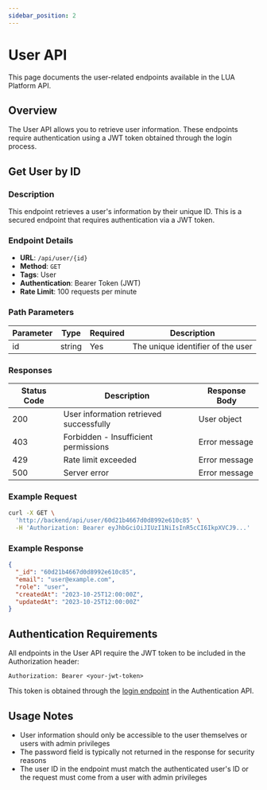 ```yaml
---
sidebar_position: 2
---
```


# User API

This page documents the user-related endpoints available in the LUA Platform API.

## Overview

The User API allows you to retrieve user information. These endpoints require authentication using a JWT token obtained through the login process.

## Get User by ID

### Description

This endpoint retrieves a user's information by their unique ID. This is a secured endpoint that requires authentication via a JWT token.

### Endpoint Details

- **URL**: `/api/user/{id}`
- **Method**: `GET`
- **Tags**: User
- **Authentication**: Bearer Token (JWT)
- **Rate Limit**: 100 requests per minute

### Path Parameters

| Parameter | Type | Required | Description |
|-----------|------|----------|-------------|
| id | string | Yes | The unique identifier of the user |

### Responses

| Status Code | Description | Response Body |
|-------------|-------------|--------------|
| 200 | User information retrieved successfully | User object |
| 403 | Forbidden - Insufficient permissions | Error message |
| 429 | Rate limit exceeded | Error message |
| 500 | Server error | Error message |

### Example Request

```bash
curl -X GET \
  'http://backend/api/user/60d21b4667d0d8992e610c85' \
  -H 'Authorization: Bearer eyJhbGciOiJIUzI1NiIsInR5cCI6IkpXVCJ9...'
```

### Example Response

```json
{
  "_id": "60d21b4667d0d8992e610c85",
  "email": "user@example.com",
  "role": "user",
  "createdAt": "2023-10-25T12:00:00Z",
  "updatedAt": "2023-10-25T12:00:00Z"
}
```

## Authentication Requirements

All endpoints in the User API require the JWT token to be included in the Authorization header:

```
Authorization: Bearer <your-jwt-token>
```

This token is obtained through the [login endpoint](/docs/apis/authorization#login-endpoint) in the Authentication API.

## Usage Notes

- User information should only be accessible to the user themselves or users with admin privileges
- The password field is typically not returned in the response for security reasons
- The user ID in the endpoint must match the authenticated user's ID or the request must come from a user with admin privileges
